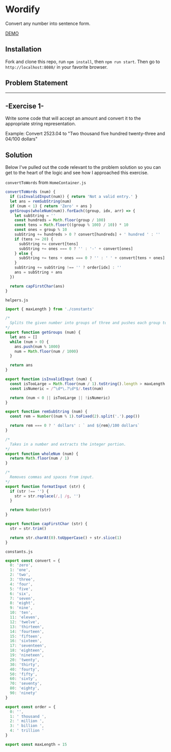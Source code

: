 # Wordify

Convert any number into sentence form.

[DEMO](http://qualitydixon.github.io/wordify/)

## Installation

Fork and clone this repo, run `npm install`, then `npm run start`. Then go to `http://localhost:8080/` in your favorite browser.

## Problem Statement

------------
-Exercise 1-
------------
Write some code that will accept an amount and convert it to the
appropriate string representation.
 
Example:
Convert 2523.04
to "Two thousand five hundred twenty-three and 04/100 dollars"

## Solution

Below I've pulled out the code relevant to the problem solution so you can get to the heart of the logic and see how I approached this exercise.

`convertToWords` from `HomeContainer.js`

```javascript
convertToWords (num) {
  if (isInvalidInput(num)) { return 'Not a valid entry.' }
  let ans = remSubString(num)
  if (num < 1) { return 'Zero' + ans }
  getGroups(wholeNum(num)).forEach((group, idx, arr) => {
    let subString = ''
    const hundreds = Math.floor(group / 100)
    const tens = Math.floor(((group % 100) / 10)) * 10
    const ones = group % 10
    subString += hundreds > 0 ? convert[hundreds] + ' hundred ' : ''
    if (tens >= 20) {
      subString += convert[tens]
      subString += ones === 0 ? '' : '-' + convert[ones]
    } else {
      subString += tens + ones === 0 ? '' : ' ' + convert[tens + ones]
    }
    subString += subString !== '' ? order[idx] : ''
    ans = subString + ans
  })

  return capFirstChar(ans)
}
```

`helpers.js`

```javascript
import { maxLength } from './constants'

/*
  Splits the given number into groups of three and pushes each group to an array.
*/
export function getGroups (num) {
  let ans = []
  while (num > 0) {
    ans.push(num % 1000)
    num = Math.floor(num / 1000)
  }

  return ans
}

export function isInvalidInput (num) {
  const isTooLarge = Math.floor(num / 1).toString().length > maxLength
  const isNumeric = /^\d*\.?\d*$/.test(num)

  return (num < 0 || isTooLarge || !isNumeric)
}

export function remSubString (num) {
  const rem = Number((num % 1).toFixed(2).split('.').pop())

  return rem === 0 ? ' dollars' : ` and ${rem}/100 dollars`
}

/*
  Takes in a number and extracts the integer portion.
*/
export function wholeNum (num) {
  return Math.floor(num / 1)
}

/*
  Removes commas and spaces from input.
*/
export function formatInput (str) {
  if (str !== '') {
    str = str.replace(/,| /g, '')
  }

  return Number(str)
}

export function capFirstChar (str) {
  str = str.trim()

  return str.charAt(0).toUpperCase() + str.slice(1)
}
```

`constants.js`

```javascript
export const convert = {
  0: 'zero',
  1: 'one',
  2: 'two',
  3: 'three',
  4: 'four',
  5: 'five',
  6: 'six',
  7: 'seven',
  8: 'eight',
  9: 'nine',
  10: 'ten',
  11: 'eleven',
  12: 'twelve',
  13: 'thirteen',
  14: 'fourteen',
  15: 'fifteen',
  16: 'sixteen',
  17: 'seventeen',
  18: 'eighteen',
  19: 'nineteen',
  20: 'twenty',
  30: 'thirty',
  40: 'fourty',
  50: 'fifty',
  60: 'sixty',
  70: 'seventy',
  80: 'eighty',
  90: 'ninety'
}

export const order = {
  0: '',
  1: ' thousand ',
  2: ' million ',
  3: ' billion ',
  4: ' trillion '
}

export const maxLength = 15
```
